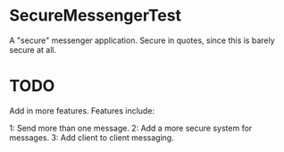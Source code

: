# SecureMessengerTest

A "secure" messenger application. Secure in quotes, since this is barely secure
at all.

# TODO

Add in more features. Features include:

1: Send more than one message.
2: Add a more secure system for messages.
3: Add client to client messaging.
